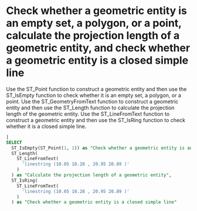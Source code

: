 # Check whether a geometric entity is an empty set, a polygon, or a point, calculate the projection length of a geometric entity, and check whether a geometric entity is a closed simple line

Use the ST_Point function to construct a geometric entity and then use the ST_IsEmpty function to check whether it is an empty set, a polygon, or a point.
Use the ST_GeometryFromText function to construct a geometric entity and then use the ST_Length function to calculate the projection length of the geometric entity.
Use the ST_LineFromText function to construct a geometric entity and then use the ST_IsRing function to check whether it is a closed simple line.

```SQL
|
SELECT
  ST_IsEmpty(ST_Point(1, 1)) as "Check whether a geometric entity is an empty set, a polygon, or a point",
  ST_Length(
    ST_LineFromText(
      'linestring (10.05 10.28 , 20.95 20.89 )'
    )
  ) as "Calculate the projection length of a geometric entity",
  ST_IsRing(
    ST_LineFromText(
      'linestring (10.05 10.28 , 20.95 20.89 )'
    )
  ) as "Check whether a geometric entity is a closed simple line"
```
